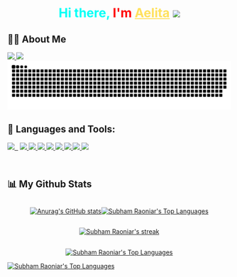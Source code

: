 <h1 align="center"><span style="color: #00FFF6; font-weight: 700;">Hi there, </span><span style="color: red; font-weight: 700;">I'm</span> <a style="color: #FFE15D; font-weight: 700;" href="https://github.com/AelitaJva" target="_blank">Aelita</a> 
<img src="https://github.com/blackcater/blackcater/raw/main/images/Hi.gif" height="32"/></h1>

## 🙋‍♂️ About Me


<a href="https://github.com/AelitaJva">
<img height="70" src="https://readme-typing-svg.herokuapp.com?color=FFE15D&lines=I+study+at+DevX"/>
</a>

<a href="https://github.com/AelitaJva">
<img height="70" src="https://readme-typing-svg.herokuapp.com?color=CB1C8D&lines=I'm+a+Software+Development+Engineer+in+Test!"/>
</a>

<div align="center">
  <a href="https://github.com/AelitaJva">
  <img src="https://github.com/bimashazaman/Github-snake-SVG/raw/master/snake.svg"
       alt="snake" /></a>
</div>

## 🚀 Languages and Tools:

<p align="left">
    <a href="https://code.visualstudio.com/" target="_blank"> <img src="https://elcho911.netlify.app/Elcho/img/vs-code.png"/>&nbsp&nbsp</a>
        <a href="https://www.jetbrains.com/idea/" target="_blank"> <img width="45px" src="https://www.digiseller.ru/preview/554839/p1_3426434_98691a2e.png"/> </a> 
    <a href="https://www.java.com" target="_blank"> <img width="60px" src="https://img.icons8.com/color/48/000000/java.png"/> </a> 
    <a href="https://github.com/" target="_blank"> <img width="50px" src="https://upload.wikimedia.org/wikipedia/commons/thumb/a/ae/Github-desktop-logo-symbol.svg/768px-Github-desktop-logo-symbol.svg.png"/> </a> 
    <a href="https://www.w3.org/html/" target="_blank"> <img src="https://img.icons8.com/color/48/000000/html-5.png"/> </a> 
    <a href="https://www.w3schools.com/css/" target="_blank"> <img src="https://img.icons8.com/color/48/000000/css3.png"/> </a> 
    <a href="https://sass-scss.ru/" target="_blank"> <img src="https://img.icons8.com/color/sass.png"/> </a> 
    <a href="https://getbootstrap.com" target="_blank"> <img src="https://img.icons8.com/color/48/000000/bootstrap.png"/> </a> 
    <a href="https://git-scm.com/" target="_blank"> <img src="https://img.icons8.com/color/48/000000/git.png"/> </a> 
<p/>

<br/>

## 📊 My Github Stats

<div style="display: flex; justify-content: center; align-items: center;">
<a href="https://github.com/AelitaJva"><img alt="Anurag's GitHub stats" src="https://github-readme-stats.vercel.app/api?username=AelitaJva&show_icons=true&theme=radical&hide_border=true&bg_color=0D1117">
</a>
<a href="https://github.com/AelitaJva"><img alt="Subham Raoniar's Top Languages" src="https://github-readme-stats.vercel.app/api/top-langs/?username=AelitaJva&langs_count=8&count_private=true&theme=react&hide_border=true&bg_color=0D1117">
</a>

##

</div>
<p align="center">
    <a href="https://github.com/AelitaJva">
        <img title="🔥 Get streak stats for your profile at git.io/streak-stats" alt="Subham Raoniar's streak" src="https://github-readme-streak-stats.herokuapp.com/?user=AelitaJva&theme=black-ice&hide_border=true&stroke=0000&background=0D1117"/>
    </a>
</p>

##

<p align="center">
<a href="https://github.com/AelitaJva"><img alt="Subham Raoniar's Top Languages" src="https://github-profile-trophy.vercel.app/?username=AelitaJva&theme=radical"/>
</a>
</p>

<a href="https://github.com/AelitaJva"><img alt="Subham Raoniar's Top Languages" src="https://activity-graph.herokuapp.com/graph?username=AelitaJva&theme=react-dark&hide_border=true&bg_color=0D1117"/>
</a>
